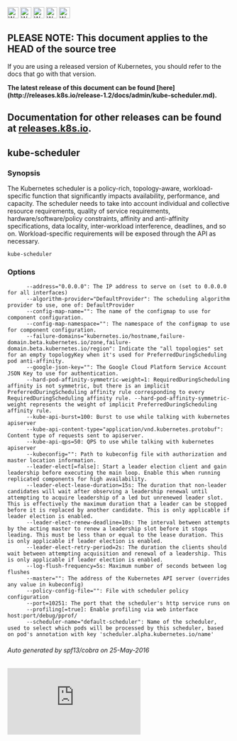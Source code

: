 <!-- BEGIN MUNGE: UNVERSIONED_WARNING -->

<!-- BEGIN STRIP_FOR_RELEASE -->

<img src="http://kubernetes.io/img/warning.png" alt="WARNING"
     width="25" height="25">
<img src="http://kubernetes.io/img/warning.png" alt="WARNING"
     width="25" height="25">
<img src="http://kubernetes.io/img/warning.png" alt="WARNING"
     width="25" height="25">
<img src="http://kubernetes.io/img/warning.png" alt="WARNING"
     width="25" height="25">
<img src="http://kubernetes.io/img/warning.png" alt="WARNING"
     width="25" height="25">

<h2>PLEASE NOTE: This document applies to the HEAD of the source tree</h2>

If you are using a released version of Kubernetes, you should
refer to the docs that go with that version.

<!-- TAG RELEASE_LINK, added by the munger automatically -->
<strong>
The latest release of this document can be found
[here](http://releases.k8s.io/release-1.2/docs/admin/kube-scheduler.md).

Documentation for other releases can be found at
[releases.k8s.io](http://releases.k8s.io).
</strong>
--

<!-- END STRIP_FOR_RELEASE -->

<!-- END MUNGE: UNVERSIONED_WARNING -->

## kube-scheduler



### Synopsis


The Kubernetes scheduler is a policy-rich, topology-aware,
workload-specific function that significantly impacts availability, performance,
and capacity. The scheduler needs to take into account individual and collective
resource requirements, quality of service requirements, hardware/software/policy
constraints, affinity and anti-affinity specifications, data locality, inter-workload
interference, deadlines, and so on. Workload-specific requirements will be exposed
through the API as necessary.

```
kube-scheduler
```

### Options

```
      --address="0.0.0.0": The IP address to serve on (set to 0.0.0.0 for all interfaces)
      --algorithm-provider="DefaultProvider": The scheduling algorithm provider to use, one of: DefaultProvider
      --config-map-name="": The name of the configmap to use for component configuration.
      --config-map-namespace="": The namespace of the configmap to use for component configuration.
      --failure-domains="kubernetes.io/hostname,failure-domain.beta.kubernetes.io/zone,failure-domain.beta.kubernetes.io/region": Indicate the "all topologies" set for an empty topologyKey when it's used for PreferredDuringScheduling pod anti-affinity.
      --google-json-key="": The Google Cloud Platform Service Account JSON Key to use for authentication.
      --hard-pod-affinity-symmetric-weight=1: RequiredDuringScheduling affinity is not symmetric, but there is an implicit PreferredDuringScheduling affinity rule corresponding to every RequiredDuringScheduling affinity rule. --hard-pod-affinity-symmetric-weight represents the weight of implicit PreferredDuringScheduling affinity rule.
      --kube-api-burst=100: Burst to use while talking with kubernetes apiserver
      --kube-api-content-type="application/vnd.kubernetes.protobuf": Content type of requests sent to apiserver.
      --kube-api-qps=50: QPS to use while talking with kubernetes apiserver
      --kubeconfig="": Path to kubeconfig file with authorization and master location information.
      --leader-elect[=false]: Start a leader election client and gain leadership before executing the main loop. Enable this when running replicated components for high availability.
      --leader-elect-lease-duration=15s: The duration that non-leader candidates will wait after observing a leadership renewal until attempting to acquire leadership of a led but unrenewed leader slot. This is effectively the maximum duration that a leader can be stopped before it is replaced by another candidate. This is only applicable if leader election is enabled.
      --leader-elect-renew-deadline=10s: The interval between attempts by the acting master to renew a leadership slot before it stops leading. This must be less than or equal to the lease duration. This is only applicable if leader election is enabled.
      --leader-elect-retry-period=2s: The duration the clients should wait between attempting acquisition and renewal of a leadership. This is only applicable if leader election is enabled.
      --log-flush-frequency=5s: Maximum number of seconds between log flushes
      --master="": The address of the Kubernetes API server (overrides any value in kubeconfig)
      --policy-config-file="": File with scheduler policy configuration
      --port=10251: The port that the scheduler's http service runs on
      --profiling[=true]: Enable profiling via web interface host:port/debug/pprof/
      --scheduler-name="default-scheduler": Name of the scheduler, used to select which pods will be processed by this scheduler, based on pod's annotation with key 'scheduler.alpha.kubernetes.io/name'
```

###### Auto generated by spf13/cobra on 25-May-2016


<!-- BEGIN MUNGE: GENERATED_ANALYTICS -->
[![Analytics](https://kubernetes-site.appspot.com/UA-36037335-10/GitHub/docs/admin/kube-scheduler.md?pixel)]()
<!-- END MUNGE: GENERATED_ANALYTICS -->

